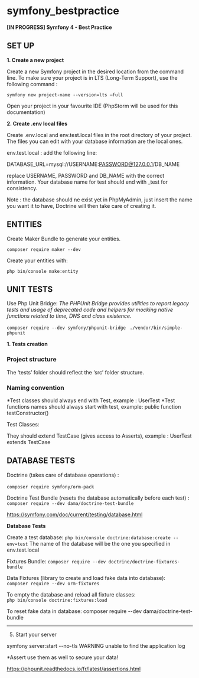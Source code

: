 # symfony_bestpractice

<b>[IN PROGRESS] Symfony 4 - Best Practice</b>


## SET UP

<b>1. Create a new project</b>

Create a new Symfony project  in the desired location from the command line.
To make sure your project is in LTS (Long-Term Support), use the following command :

`symfony new project-name --version=lts –full`

Open your project in your favourite IDE (PhpStorm will be used for this documentation)

<b>2. Create .env local files</b>

Create .env.local and env.test.local files in the root directory of your project.
The files you can edit with your database information are the local ones.

env.test.local : add the following line:

DATABASE_URL=mysql://USERNAME:PASSWORD@127.0.0.1/DB_NAME

replace USERNAME, PASSWORD and DB_NAME with the correct information. Your database name for test should end with _test for consistency.

Note : the database should ne exist yet in PhpMyAdmin, just insert the name you want it to have, Doctrine will then take care of creating it.


## ENTITIES

Create Maker Bundle to generate your entities.

`composer require maker --dev`

Create your entities with:

`php bin/console make:entity`


## UNIT TESTS

Use Php Unit Bridge:
<i>The PHPUnit Bridge provides utilities to report legacy tests and usage of deprecated code and helpers for mocking native functions related to time, DNS and class existence.</i>

`composer require --dev symfony/phpunit-bridge`
` ./vendor/bin/simple-phpunit`


<b>1. Tests creation</b>

### Project structure

The ‘tests’ folder should reflect the ‘src’ folder structure.

### Naming convention

*Test classes should always end with Test, example : UserTest
*Test functions names should always start with test, example: public function testConstructor()

Test Classes:

They should extend TestCase (gives access to Asserts), example : UserTest extends TestCase


## DATABASE TESTS

Doctrine (takes care of database operations) :<br/>  
`composer require symfony/orm-pack`

Doctrine Test Bundle (resets the database automatically before each test) : <br/>
`composer require --dev dama/doctrine-test-bundle`

https://symfony.com/doc/current/testing/database.html

<b>Database Tests</b>

Create a test database: 
`php bin/console doctrine:database:create --env=test`
The name of the database will be the one you specified in env.test.local

Fixtures Bundle:
`composer require --dev doctrine/doctrine-fixtures-bundle`

Data Fixtures (library to create and load fake data into database):<br/>
`composer require --dev orm-fixtures`

To empty the database and reload all fixture classes:<br/>
`php bin/console doctrine:fixtures:load`

To reset fake data in database:
 composer require --dev dama/doctrine-test-bundle






---------------------------------------------------------------

5. Start your server

symfony server:start --no-tls
WARNING unable to find the application log




*Assert
use them as well to secure your data!












https://phpunit.readthedocs.io/fr/latest/assertions.html




